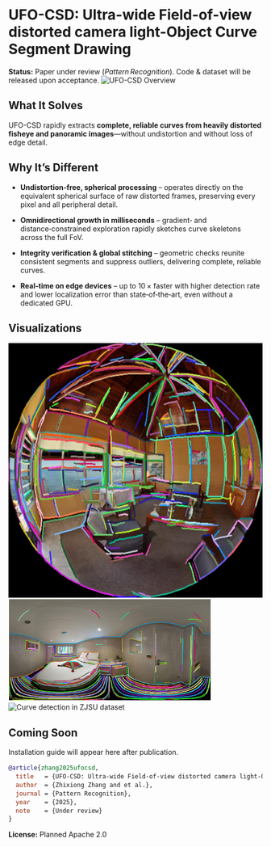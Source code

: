 # UFO-CSD: Ultra-wide Field-of-view distorted camera light-Object Curve Segment Drawing
**Status:** Paper under review (*Pattern Recognition*). Code & dataset will be released upon acceptance.
![UFO-CSD Overview](./Figures/UFO-CSD_overview_EN.png)

## What It Solves

UFO-CSD rapidly extracts **complete, reliable curves from heavily distorted fisheye and panoramic images**—without undistortion and without loss of edge detail.

## Why It’s Different

* **Undistortion‑free, spherical processing** – operates directly on the equivalent spherical surface of raw distorted frames, preserving every pixel and all peripheral detail.

* **Omnidirectional growth in milliseconds** – gradient‑ and distance‑constrained exploration rapidly sketches curve skeletons across the full FoV.

* **Integrity verification & global stitching** – geometric checks reunite consistent segments and suppress outliers, delivering complete, reliable curves.

* **Real‑time on edge devices** – up to 10 × faster with higher detection rate and lower localization error than state‑of‑the‑art, even without a dedicated GPU.

## Visualizations
![Light-object curve detection in fisheye image](./Figures/fish-lo-result.png)
![Light-object curve detection in panoramic image](./Figures/pano-lo-result.png)
![Curve detection in ZJSU dataset](./Figures/ZJSU-results.png)
## Coming Soon

Installation guide will appear here after publication.

```bibtex
@article{zhang2025ufocsd,
  title   = {UFO-CSD: Ultra-wide Field-of-view distorted camera light-Object Curve Segment Drawing},
  author  = {Zhixiong Zhang and et al.},
  journal = {Pattern Recognition},
  year    = {2025},
  note    = {Under review}
}
```

**License:** Planned Apache 2.0
